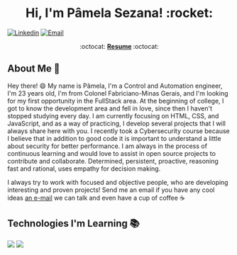 <h1 align="center">Hi, I'm Pâmela Sezana! :rocket:</h1>

[![Linkedin](https://img.shields.io/badge/-LinkedIn-blue?style=flat&logo=Linkedin&logoColor=white&link=https://linkedin.com/in/pamelasezana/)](https://www.linkedin.com/in/p%C3%A2mela-sezana-7a8b4b1aa/)
[![Email](https://img.shields.io/badge/-Email-c14438?style=flat&logo=Gmail&logoColor=white&link=mailto:sezanapamela@gmail.com)](mailto:sezanapamela@gmail.com)


<p align="center"> :octocat: <b><a href="https://drive.google.com/file/d/1a4Hoi-rjQ0S4iddyepuoBFxSJc8n23v5/view?usp=sharing">Resume</a> </b> :octocat: </p>
  
## About Me :wave:


Hey there! :smile: My name is Pâmela, I'm a Control and Automation engineer, I'm 23 years old, I'm from Colonel Fabriciano-Minas Gerais, and I'm looking for my first opportunity in the FullStack area.
At the beginning of college, I got to know the development area and fell in love, since then I haven't stopped studying every day.
I am currently focusing on HTML, CSS, and JavaScript, and as a way of practicing, I develop several projects that I will always share here with you.
I recently took a Cybersecurity course because I believe that in addition to good code it is important to understand a little about security for better performance.
I am always in the process of continuous learning and would love to assist in open source projects to contribute and collaborate.
Determined, persistent, proactive, reasoning fast and rational, uses empathy for decision making. 

I always try to work with focused and objective people, who are developing interesting and proven projects!
Send me an email if you have any cool ideas [an e-mail](mailto:sezanapamela@gmail.com) we can talk and even have a cup of coffee :coffee:



## Technologies I'm Learning :books:

<img src = "https://img.shields.io/badge/-HTML5-E34F26?style=flat&logo=html5&logoColor=white"> <img src = "https://img.shields.io/badge/-CSS3-1572B6?style=flat&logo=css3&logoColor=white">
